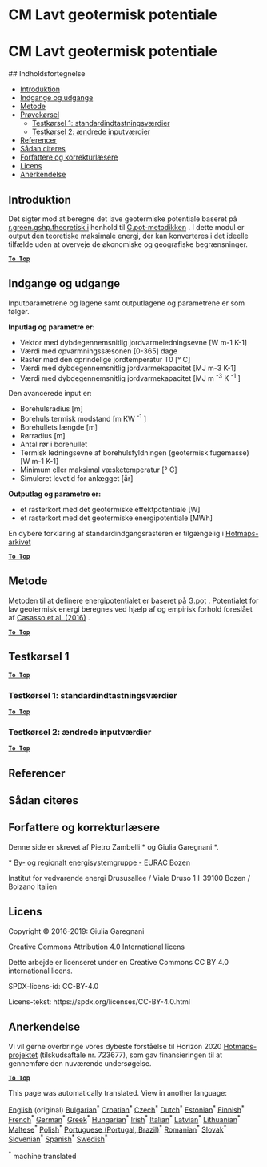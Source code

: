 <h1> <a class="anchor" id="cm-shallow-geothermal-potential" href="#cm-shallow-geothermal-potential"><i class="fa fa-link"></i></a> CM Lavt geotermisk potentiale </h1><h1> <a class="anchor" id="cm-shallow-geothermal-potential" href="#cm-shallow-geothermal-potential"><i class="fa fa-link"></i></a> CM Lavt geotermisk potentiale </h1><p> ## Indholdsfortegnelse </p><ul><li> <a href="#introduction">Introduktion</a> </li><li> <a href="#inputs-and-outputs">Indgange og udgange</a> </li><li> <a href="#method">Metode</a> </li><li> <a href="#sample-run">Prøvekørsel</a> <ul><li> <a href="#test-run-1-default-input-values">Testkørsel 1: standardindtastningsværdier</a> </li><li> <a href="#test-run-2-modified-input-values">Testkørsel 2: ændrede inputværdier</a> </li></ul></li><li> <a href="#references">Referencer</a> </li><li> <a href="#how-to-cite">Sådan citeres</a> </li><li> <a href="#authors-and-reviewers">Forfattere og korrekturlæsere</a> </li><li> <a href="#license">Licens</a> </li><li> <a href="#acknowledgement">Anerkendelse</a> </li></ul><h2> <a class="anchor" id="introduction" href="#introduction"><i class="fa fa-link"></i></a> Introduktion </h2><p> Det sigter mod at beregne det lave geotermiske potentiale baseret på <a href="https://grass.osgeo.org/grass76/manuals/addons/r.green.gshp.theoretical.html">r.green.gshp.theoretisk i</a> henhold til <a href="https://www.sciencedirect.com/science/article/pii/S0360544216303358">G.pot-metodikken</a> . I dette modul er output den teoretiske maksimale energi, der kan konverteres i det ideelle tilfælde uden at overveje de økonomiske og geografiske begrænsninger. </p><p><ins> <code><strong><a href="#table-of-contents">To Top</a></strong></code> </ins> </p><h2> <a class="anchor" id="inputs-and-outputs" href="#inputs-and-outputs"><i class="fa fa-link"></i></a> Indgange og udgange </h2><p> Inputparametrene og lagene samt outputlagene og parametrene er som følger. </p><p> <strong>Inputlag og parametre er:</strong> </p><ul><li> Vektor med dybdegennemsnitlig jordvarmeledningsevne [W m-1 K-1] </li><li> Værdi med opvarmningssæsonen [0-365] dage </li><li> Raster med den oprindelige jordtemperatur T0 [° C] </li><li> Værdi med dybdegennemsnitlig jordvarmekapacitet [MJ m-3 K-1] </li><li> Værdi med dybdegennemsnitlig jordvarmekapacitet [MJ m <sup>-3</sup> K <sup>-1</sup> ] </li></ul><p> Den avancerede input er: </p><ul><li> Borehulsradius [m] </li><li> Borehuls termisk modstand [m KW <sup>-1</sup> ] </li><li> Borehullets længde [m] </li><li> Rørradius [m] </li><li> Antal rør i borehullet </li><li> Termisk ledningsevne af borehulsfyldningen (geotermisk fugemasse) [W m-1 K-1] </li><li> Minimum eller maksimal væsketemperatur [° C] </li><li> Simuleret levetid for anlægget [år] </li></ul><p> <strong>Outputlag og parametre er:</strong> </p><ul><li> et rasterkort med det geotermiske effektpotentiale [W] </li><li> et rasterkort med det geotermiske energipotentiale [MWh] </li></ul><p> En dybere forklaring af standardindgangsrasteren er tilgængelig i <a href="https://gitlab.com/hotmaps/potential/potential_geothermal_raster">Hotmaps-arkivet</a> </p><p><ins> <code><strong><a href="#table-of-contents">To Top</a></strong></code> </ins> </p><h2> <a class="anchor" id="method" href="#method"><i class="fa fa-link"></i></a> Metode </h2><p> Metoden til at definere energipotentialet er baseret på <a href="https://www.sciencedirect.com/science/article/pii/S0360544216303358">G.pot</a> . Potentialet for lav geotermisk energi beregnes ved hjælp af og empirisk forhold foreslået af <a href="https://www.sciencedirect.com/science/article/pii/S0360544216303358">Casasso et al. (2016)</a> . </p><p><ins> <code><strong><a href="#table-of-contents">To Top</a></strong></code> </ins> </p><h2> <a class="anchor" id="test-run-1" href="#test-run-1"><i class="fa fa-link"></i></a> Testkørsel 1 </h2><p><ins> <code><strong><a href="#table-of-contents">To Top</a></strong></code> </ins> </p><h3> <a class="anchor" id="test-run-1--default-input-values" href="#test-run-1--default-input-values"><i class="fa fa-link"></i></a> Testkørsel 1: standardindtastningsværdier </h3><p><ins> <code><strong><a href="#table-of-contents">To Top</a></strong></code> </ins> </p><h3> <a class="anchor" id="test-run-2--modified-input-values" href="#test-run-2--modified-input-values"><i class="fa fa-link"></i></a> Testkørsel 2: ændrede inputværdier </h3><p><ins> <code><strong><a href="#table-of-contents">To Top</a></strong></code> </ins> </p><h2> <a class="anchor" id="references" href="#references"><i class="fa fa-link"></i></a> Referencer </h2><h2> <a class="anchor" id="how-to-cite" href="#how-to-cite"><i class="fa fa-link"></i></a> Sådan citeres </h2><h2> <a class="anchor" id="authors-and-reviewers" href="#authors-and-reviewers"><i class="fa fa-link"></i></a> Forfattere og korrekturlæsere </h2><p> Denne side er skrevet af Pietro Zambelli * og Giulia Garegnani *. </p><p> * <a href="http://www.eurac.edu/en/research/technologies/renewableenergy/researchfields/Pages/Energy-strategies-and-planning.aspx">By- og regionalt energisystemgruppe - EURAC Bozen</a> </p><p> Institut for vedvarende energi Drususallee / Viale Druso 1 I-39100 Bozen / Bolzano Italien </p><h2> <a class="anchor" id="license" href="#license"><i class="fa fa-link"></i></a> Licens </h2><p> Copyright © 2016-2019: Giulia Garegnani </p><p> Creative Commons Attribution 4.0 International licens </p><p> Dette arbejde er licenseret under en Creative Commons CC BY 4.0 international licens. </p><p> SPDX-licens-id: CC-BY-4.0 </p><p> Licens-tekst: https://spdx.org/licenses/CC-BY-4.0.html </p><h2> <a class="anchor" id="acknowledgement" href="#acknowledgement"><i class="fa fa-link"></i></a> Anerkendelse </h2><p> Vi vil gerne overbringe vores dybeste forståelse til Horizon 2020 <a href="https://www.hotmaps-project.eu">Hotmaps-projektet</a> (tilskudsaftale nr. 723677), som gav finansieringen til at gennemføre den nuværende undersøgelse. </p><p><ins> <code><strong><a href="#table-of-contents">To Top</a></strong></code> </ins> </p>
<!--- THIS IS A SUPER UNIQUE IDENTIFIER -->

This page was automatically translated. View in another language:

[English](../en/CM-Shallow-geothermal-potential) (original) [Bulgarian](../bg/CM-Shallow-geothermal-potential)<sup>\*</sup> [Croatian](../hr/CM-Shallow-geothermal-potential)<sup>\*</sup> [Czech](../cs/CM-Shallow-geothermal-potential)<sup>\*</sup>  [Dutch](../nl/CM-Shallow-geothermal-potential)<sup>\*</sup> [Estonian](../et/CM-Shallow-geothermal-potential)<sup>\*</sup> [Finnish](../fi/CM-Shallow-geothermal-potential)<sup>\*</sup> [French](../fr/CM-Shallow-geothermal-potential)<sup>\*</sup> [German](../de/CM-Shallow-geothermal-potential)<sup>\*</sup> [Greek](../el/CM-Shallow-geothermal-potential)<sup>\*</sup> [Hungarian](../hu/CM-Shallow-geothermal-potential)<sup>\*</sup> [Irish](../ga/CM-Shallow-geothermal-potential)<sup>\*</sup> [Italian](../it/CM-Shallow-geothermal-potential)<sup>\*</sup> [Latvian](../lv/CM-Shallow-geothermal-potential)<sup>\*</sup> [Lithuanian](../lt/CM-Shallow-geothermal-potential)<sup>\*</sup> [Maltese](../mt/CM-Shallow-geothermal-potential)<sup>\*</sup> [Polish](../pl/CM-Shallow-geothermal-potential)<sup>\*</sup> [Portuguese (Portugal, Brazil)](../pt/CM-Shallow-geothermal-potential)<sup>\*</sup> [Romanian](../ro/CM-Shallow-geothermal-potential)<sup>\*</sup> [Slovak](../sk/CM-Shallow-geothermal-potential)<sup>\*</sup> [Slovenian](../sl/CM-Shallow-geothermal-potential)<sup>\*</sup> [Spanish](../es/CM-Shallow-geothermal-potential)<sup>\*</sup> [Swedish](../sv/CM-Shallow-geothermal-potential)<sup>\*</sup> 

<sup>\*</sup> machine translated
